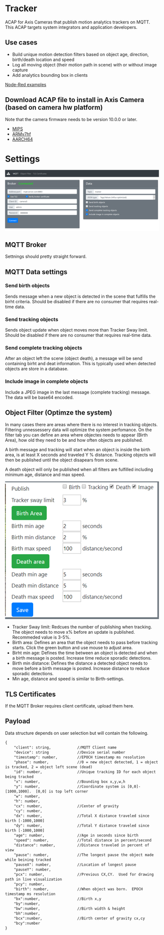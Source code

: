 # Tracker
ACAP for Axis Cameras that publish motion analytics trackers on MQTT. This ACAP targets system integrators and application developers.

## Use cases
- Build unique motion detection filters based on object age, direction, birth/death location and speed
- Log all moving object (their motion path in scene) with or without image capture
- Add analytics bounding box in clients

[Node-Red examples](https://github.com/pandosme/acaps/tree/master/tracker/examples)

## Download ACAP file to install in Axis Camera (based on camera hw platform)
Note that the camera firmware needs to be version 10.0.0 or later.
- [MIPS](https://github.com/pandosme/acaps/raw/master/tracker/files/Tracker_2_6_0_mips.eap)
- [ARMv7hf](https://github.com/pandosme/acaps/raw/master/tracker/files/Tracker_2_6_0_armv7hf.eap)
- [AARCH64](https://github.com/pandosme/acaps/raw/master/tracker/files/Tracker_2_6_0_aarch64.eap)


# Settings

![home](pictures/tracker_home.png)

## MQTT Broker
Settnings should pretty straight forward.

## MQTT Data settings
### Send birth objects
 Sends message when a new object is detected in the scene that fulfills the birht criteria.  Should be disabled if there are no consumer that requires real-time data.

### Send tracking objects
Sends object update when object moves more than Tracker Sway limit.  Should be disabled if there are no consumer that requires real-time data.

### Send complete tracking objects
After an object left the scene (object death), a message will be send containing birht and deat information.  This is typically used when detected objects are store in a database.  

### Include image in complete objects
Include a JPEG image in the last message (complete tracking) message.  The data will be base64 encoded.

## Object Filter (Optimze the system)
In many cases there are areas where there is no interest in tracking objects. Filtering unnessessery data will optimize the system perfomance.  On the filter tab you can define an area where objectes needs to appear (Birth Area), how old they need to be and how often objects are published. 

A birth message and tracking will start when an object is inside the birth area, is at least X seconds and traveled Y % distance.  Tracking objects will then be published until the object disapears from scene.

A death object will only be published when all filters are fulfilled including minimum age, distance and max speed. 

![filter](pictures/filter.png)

* Tracker Sway limit:  Redcues the number of publishing when tracking. The object needs to move x% before an update is published.   Recommeded value is 3-5%.
* Birth area:  Defines an  area that the object needs to pass before tracking starts.  Click the green button and use mouse to adjust area.
* Birht min age:  Defines the time between an object is detected and when a birth message is posted.  Increase time reduce sporadic detections.
* Birth min distance:  Defines the distance a detected object needs to move before a birth message is posted.  Increase distance to reduce sporadic detections.
* Min age, distance and speed is similar to Birth-settings.

## TLS Certificates
If the MQTT Broker requires client certificate, upload them here.

## Payload
Data structure depends on user selection but will contain the following.
```
{
    "client": string,            //MQTT Client name
    "device": string             //Device serial number
    "timestamp": number,         //EPOCH timestamp ms resolution
    "phase": number,             //0 = new object detected, 1 = object is tracked, 2 = object left scene (dead)
    "id": number,                //Unique tracking ID for each object being tracked
    "x": number,                 //Bounding box x,y,w,h
    "y": number,                 //Coordinate system is [0,0]-[1000,1000].  [0,0] is top left corner
    "w": number,
    "h": number,
    "cx": number,                //Center of gravity 
    "cy": number,         
    "dx": number,                //Total X distance traveled since birth [-1000,1000]
    "dy": number,                //Total Y distance traveled since birth [-1000,1000]
    "age": number,               //Age in seconds since birth
    "speed": number,             //Total distance in percent/second
    "distance": number,          //Distance traveled in percent of view 
    "pause": number,             //The longest pause the object made while beining tracked
    "pauseX": number,            //Location of longest pause
    "pauseY": number,
    "pcx": number,               //Previous CX,CY.  Used for drawing path in live visualization
    "pcy": number,
    "birth": number,             //When object was born.  EPOCH timestamp ms resolution
    "bx":number,                 //Birth x,y
    "by":number,                 
    "bw":number,                 //Birth width & height
    "bh":number,
    "bcx":number,                //Birth center of gravity cx,cy
    "bcy":number
}
```
